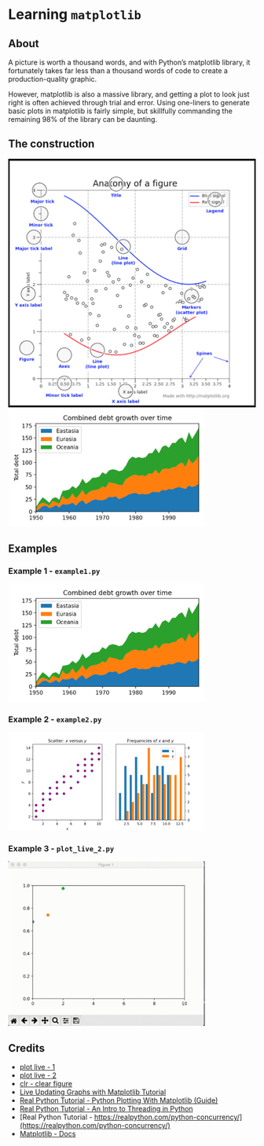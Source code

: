 # Learning `matplotlib`

## About

A picture is worth a thousand words, and with Python’s matplotlib library,
it fortunately takes far less than a thousand words of code to create a production-quality graphic.

However, matplotlib is also a massive library,
and getting a plot to look just right is often achieved through trial and error.
Using one-liners to generate basic plots in matplotlib is fairly simple,
but skillfully commanding the remaining 98% of the library can be daunting.

## The construction

![](static/plot_objects.png)
<img src="static/e1.png" alt="drawing" width="400"/>

## Examples

### Example 1 - `example1.py`

<!-- ![](static/e1.png) -->
<img src="static/e1.png" alt="drawing" width="400"/>

### Example 2 - `example2.py`

<!-- ![](static/e2.png) -->
<img src="static/e2.png" alt="drawing" width="400"/>

### Example 3 - `plot_live_2.py`

<!-- ![](static/e3.gif) -->
<img src="static/e3.gif" alt="drawing" width="400"/>

## Credits

- [plot live - 1](https://stackoverflow.com/questions/28269157/plotting-in-a-non-blocking-way-with-matplotlib)
- [plot live - 2](https://stackoverflow.com/questions/11874767/how-do-i-plot-in-real-time-in-a-while-loop-using-matplotlib)
- [clr - clear figure](https://stackoverflow.com/questions/8213522/when-to-use-cla-clf-or-close-for-clearing-a-plot-in-matplotlib)
- [Live Updating Graphs with Matplotlib Tutorial](https://pythonprogramming.net/python-matplotlib-live-updating-graphs/)
- [Real Python Tutorial - Python Plotting With Matplotlib (Guide)](https://realpython.com/python-matplotlib-guide/)
- [Real Python Tutorial - An Intro to Threading in Python](https://realpython.com/intro-to-python-threading/#using-a-threadpoolexecutor)
- [Real Python Tutorial - https://realpython.com/python-concurrency/](https://realpython.com/python-concurrency/)
- [Matplotlib - Docs](https://matplotlib.org/2.0.2/examples/showcase/anatomy.html)














